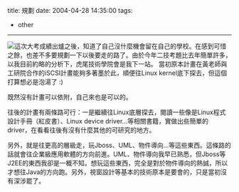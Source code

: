 title: 規劃
date: 2004-04-28 14:35:00
tags: 
- other
---

[![](http://wshlab2.ee.kuas.edu.tw/~yurenju/albums/other/med_img_0071.thumb.jpg)](http://wshlab2.ee.kuas.edu.tw/~yurenju/gallery/view_photo.php?set_albumName=other&id=med_img_0071)這次大考成績出爐之後，知道了自己沒什麼機會留在自己的學校。在感到可惜之餘，也差不多要規劃一下以後要走的路了。由於今年二技考題比去年簡單許多，以我目前約略的分析下，虎尾技術學院會是我下一站。
當初原本計畫在黃老師與工研院合作的iSCSI計畫能夠多著墨於此，順便往Linux kernel底下探去，但這個打算想必是泡湯了 :)

既然沒有計畫可以依附，自己來也是可以的。

往後的計畫有兩條路可行：一是繼續往Linux底層探去，閱讀一些像是Linux程式設計手冊（紅皮書）、Linux device driver...等相關書籍，實做出些簡單的driver，在看看往後有沒有什麼其他的可研究的地方。

另外，就是往更高的層級走，玩Jboss、UML、物件導向...等這些東西。這條路的話就會往企業級應用軟體的方向前進。UML、物件導向我早已熟悉，但Jboss等J2EE的東西我卻是一概不知。想玩這些東西，完全是對於物件導向的熱誠，所以才想往Java的方向跑。另外，視窗設計等基本的技術原本是要會的，只是當初沒有深涉罷了。